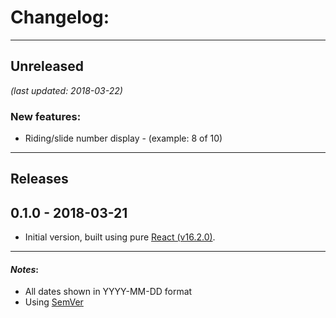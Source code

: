# Changelog:

- - -
## Unreleased
*(last updated: 2018-03-22)*

### New features:
* Riding/slide number display - (example: 8 of 10)

- - -
## Releases

## 0.1.0 - 2018-03-21 
* Initial version, built using pure [React (v16.2.0)](https://github.com/facebook/react).

- - -
#### *Notes*: 
* All dates shown in YYYY-MM-DD format
* Using [SemVer](http://semver.org/)

